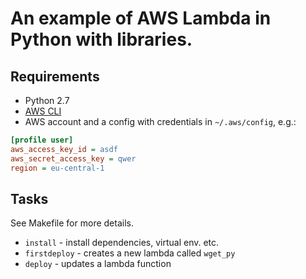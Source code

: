 An example of AWS Lambda in Python with libraries.
==================================================

Requirements
------------

* Python 2.7
* [AWS CLI](https://aws.amazon.com/cli/)
* AWS account and a config with credentials in `~/.aws/config`, e.g.:

```cfg
[profile user]
aws_access_key_id = asdf
aws_secret_access_key = qwer
region = eu-central-1
```

Tasks
-----

See Makefile for more details.

* `install` - install dependencies, virtual env. etc.
* `firstdeploy` - creates a new lambda called `wget_py`
* `deploy` - updates a lambda function

